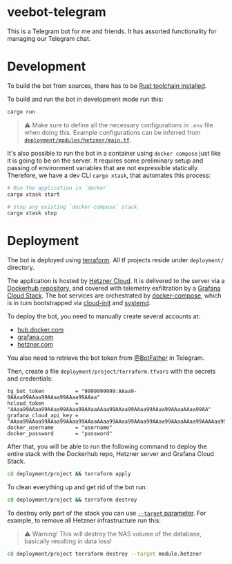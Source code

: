 [rust-toolchain]: https://www.rust-lang.org/tools/install

# veebot-telegram

This is a Telegram bot for me and friends.
It has assorted functionality for managing our Telegram chat.


# Development

To build the bot from sources, there has to be [Rust toolchain installed][rust-toolchain].

To build and run the bot in development mode run this:

```bash
cargo run
```

> ⚠️ Make sure to define all the necessary configurations in `.env` file when doing this. Example configurations can be inferred from [`deployment/modules/hetzner/main.tf`](deployment/modules/hetzner/main.tf).

It's also possible to run the bot in a container using `docker compose` just like it is going to be on the server. It requires some preliminary setup and passing of environment variables that are not expressible statically. Therefore, we have a dev CLI `cargo xtask`, that automates this process:

```bash
# Run the application in `docker`
cargo xtask start

# Stop any existing `docker-compose` stack
cargo xtask stop
```

# Deployment

The bot is deployed using [terraform]. All tf projects reside under `deployment/` directory.

The application is hosted by [Hetzner Cloud][hetzner]. It is delivered to the server via a [Dockerhub repository][dockerhub-repo], and covered with telemetry exfiltration by a [Grafana Cloud Stack][grafana-cloud]. The bot services are orchestrated by [docker-compose], which is in turn bootstrapped via [cloud-init] and [systemd].

To deploy the bot, you need to manually create several accounts at:

- [hub.docker.com](https://hub.docker.com/)
- [grafana.com](https://grafana.com/)
- [hetzner.com](https://www.hetzner.com/)

You also need to retrieve the bot token from [@BotFather] in Telegram.

Then, create a file `deployment/project/terraform.tfvars` with the secrets and credentials:

```hcl
tg_bot_token          = "9999999999:AAaa9-9AAaa99AAaa99AAaa99AAaa99AAaa"
hcloud_token          = "AAaa99AAaa99AAaa99AAaa99AAaaAAaa99AAaa99AAaa99AAaa99AAaaAAaa99AA"
grafana_cloud_api_key = "AAaa99AAaa99AAaa99AAaa99AAaaAAaa99AAaa99AAaa99AAaa99AAaaAAaa99AAAAaa99AAaa99AAa99AAAAaa99AAaa99AAa99AAAAaa9="
docker_username       = "username"
docker_password       = "password"
```

After that, you will be able to run the following command to deploy the entire stack with the Dockerhub repo, Hetzner server and Grafana Cloud Stack.

```bash
cd deployment/project && terraform apply
```

To clean everything up and get rid of the bot run:

```bash
cd deployment/project && terraform destroy
```

To destroy only part of the stack you can use [`--target` parameter][tf-targeting]. For example, to remove all Hetzner infrastructure run this:

> ⚠️ Warning! This will destroy the NAS volume of the database, basically resulting in data loss!

```bash
cd deployment/project terraform destroy --target module.hetzner
```

[terraform]: https://www.terraform.io/
[hetzner]: https://www.hetzner.com/
[dockerhub-repo]: https://hub.docker.com/repository/docker/veetaha/veebot-telegram
[grafana-cloud]: https://grafana.com/products/cloud/
[docker-compose]: https://docs.docker.com/compose/
[cloud-init]: https://cloudinit.readthedocs.io/en/latest/
[systemd]: https://www.freedesktop.org/wiki/Software/systemd/
[@BotFather]: https://core.telegram.org/bots
[tf-targeting]: https://www.terraform.io/cli/commands/plan#resource-targeting

